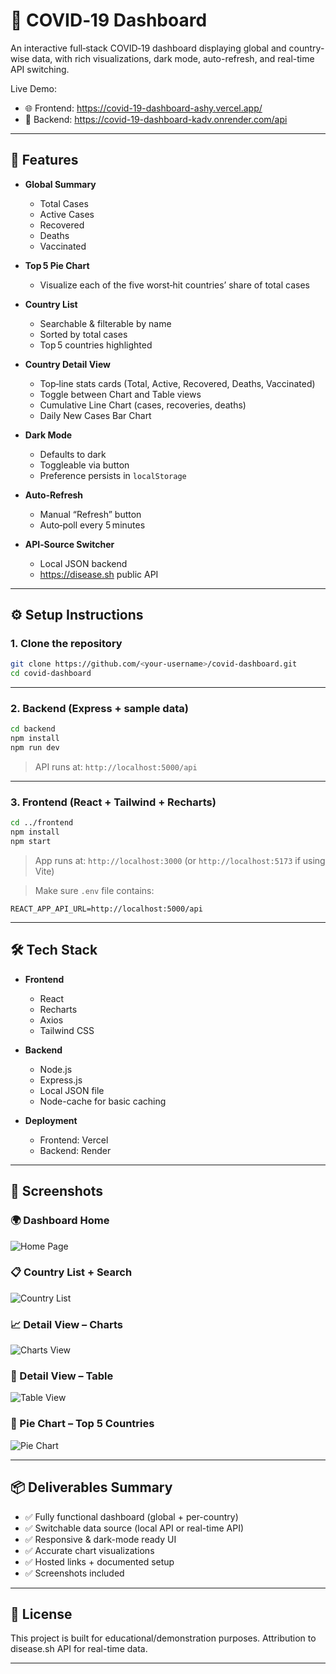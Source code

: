 # 🦠 COVID‑19 Dashboard

An interactive full‑stack COVID‑19 dashboard displaying global and country-wise data, with rich visualizations, dark mode, auto-refresh, and real-time API switching.

Live Demo:
- 🌐 Frontend: https://covid-19-dashboard-ashy.vercel.app/  
- 🔗 Backend: https://covid-19-dashboard-kadv.onrender.com/api

---

## 🚀 Features

- **Global Summary**
  - Total Cases  
  - Active Cases  
  - Recovered  
  - Deaths  
  - Vaccinated  

- **Top 5 Pie Chart**
  - Visualize each of the five worst‑hit countries’ share of total cases  

- **Country List**
  - Searchable & filterable by name  
  - Sorted by total cases  
  - Top 5 countries highlighted  

- **Country Detail View**
  - Top‑line stats cards (Total, Active, Recovered, Deaths, Vaccinated)  
  - Toggle between Chart and Table views  
  - Cumulative Line Chart (cases, recoveries, deaths)  
  - Daily New Cases Bar Chart  

- **Dark Mode**
  - Defaults to dark  
  - Toggleable via button  
  - Preference persists in `localStorage`  

- **Auto‑Refresh**
  - Manual “Refresh” button  
  - Auto‑poll every 5 minutes  

- **API‑Source Switcher**
  - Local JSON backend  
  - https://disease.sh public API  

---

## ⚙️ Setup Instructions

### 1. Clone the repository

```bash
git clone https://github.com/<your-username>/covid-dashboard.git
cd covid-dashboard
```

---

### 2. Backend (Express + sample data)

```bash
cd backend
npm install
npm run dev
```

> API runs at: `http://localhost:5000/api`

---

### 3. Frontend (React + Tailwind + Recharts)

```bash
cd ../frontend
npm install
npm start
```

> App runs at: `http://localhost:3000` (or `http://localhost:5173` if using Vite)

> Make sure `.env` file contains:

```
REACT_APP_API_URL=http://localhost:5000/api
```

---

## 🛠️ Tech Stack

- **Frontend**
  - React  
  - Recharts  
  - Axios  
  - Tailwind CSS  

- **Backend**
  - Node.js  
  - Express.js  
  - Local JSON file  
  - Node-cache for basic caching  

- **Deployment**
  - Frontend: Vercel  
  - Backend: Render  

---

## 📸 Screenshots

### 🌍 Dashboard Home

![Home Page](./frontend/public/screenshots/home.png)

### 📋 Country List + Search

![Country List](./frontend/public/screenshots/country-list.png)

### 📈 Detail View – Charts

![Charts View](./frontend/public/screenshots/chart-view.png)

### 🧾 Detail View – Table

![Table View](./frontend/public/screenshots/table-view.png)

### 🍰 Pie Chart – Top 5 Countries

![Pie Chart](./frontend/public/screenshots/pie-chart.png)

---

## 📦 Deliverables Summary

- ✅ Fully functional dashboard (global + per-country)
- ✅ Switchable data source (local API or real-time API)
- ✅ Responsive & dark-mode ready UI
- ✅ Accurate chart visualizations
- ✅ Hosted links + documented setup
- ✅ Screenshots included

---

## 📝 License

This project is built for educational/demonstration purposes. Attribution to disease.sh API for real-time data.

---

